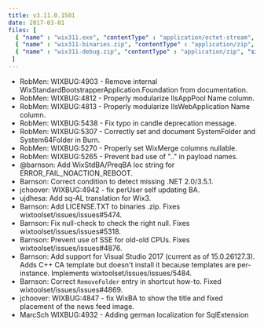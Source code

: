 ```yaml
---
title: v3.11.0.1501
date: 2017-03-01
files: [
  { "name" : "wix311.exe", "contentType" : "application/octet-stream", "size" : 24388480, "title" : "WiX v3.11 Toolset install.", "promoted" : true },
  { "name" : "wix311-binaries.zip", "contentType" : "application/zip", "size" : 34283945, "title" : "WiX v3.11 binaries for situations where install cannot be used.", "protected" : true },
  { "name" : "wix311-debug.zip", "contentType" : "application/zip", "size" : 45525497, "title" : "WiX v3.11 source and symbols for debugging purposes.", "protected" : true }
 ]
---
```


* RobMen: WIXBUG:4903 - Remove internal WixStandardBootstrapperApplication.Foundation from documentation.
* RobMen: WIXBUG:4812 - Properly modularize IIsAppPool Name column.
* RobMen: WIXBUG:4813 - Properly modularize IIsWebApplication Name column.
* RobMen: WIXBUG:5438 - Fix typo in candle deprecation message.
* RobMen: WIXBUG:5307 - Correctly set and document SystemFolder and System64Folder in Burn.
* RobMen: WIXBUG:5270 - Properly set WixMerge columns nullable.
* RobMen: WIXBUG:5265 - Prevent bad use of ".." in payload names.
* @barnson: Add WixStdBA/PreqBA loc string for ERROR_FAIL_NOACTION_REBOOT.
* Barnson: Correct condition to detect missing .NET 2.0/3.5.1.
* jchoover: WIXBUG:4942 - fix perUser self updating BA.
* ujdhesa: Add sq-AL translation for Wix3.
* Barnson: Add LICENSE.TXT to binaries .zip. Fixes wixtoolset/issues/issues#5474.
* Barnson: Fix null-check to check the right null. Fixes wixtoolset/issues/issues#5318.
* Barnson: Prevent use of SSE for old-old CPUs. Fixes wixtoolset/issues/issues#4876.
* Barnson: Add support for Visual Studio 2017 (current as of 15.0.26127.3).
Adds C++ CA template but doesn't install it because templates are per-instance.
Implements wixtoolset/issues/issues/5484.
* Barnson: Correct `RemoveFolder` entry in shortcut how-to. Fixed wixtoolset/issues/issues#4869.
* jchoover: WIXBUG:4847 - fix WixBA to show the title and fixed placement of the news feed image.
* MarcSch WIXBUG:4932 - Adding german localization for SqlExtension